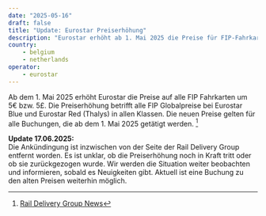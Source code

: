 ```yaml
---
date: "2025-05-16"
draft: false
title: "Update: Eurostar Preiserhöhung"
description: "Eurostar erhöht ab 1. Mai 2025 die Preise für FIP-Fahrkarten um 5 €. Unklar ist, ob die Änderung dauerhaft bleibt – aktuelle Infos im Überblick."
country:
    - belgium
    - netherlands
operator:
    - eurostar
---
```


Ab dem 1. Mai 2025 erhöht Eurostar die Preise auf alle FIP Fahrkarten um 5€ bzw. 5£. Die Preiserhöhung betrifft alle FIP Globalpreise bei Eurostar Blue und Eurostar Red (Thalys) in allen Klassen. Die neuen Preise gelten für alle Buchungen, die ab dem 1. Mai 2025 getätigt werden. [^1]

**Update 17.06.2025:** \
Die Ankündingung ist inzwischen von der Seite der Rail Delivery Group entfernt worden. Es ist unklar, ob die Preiserhöhung noch in Kraft tritt oder ob sie zurückgezogen wurde. Wir werden die Situation weiter beobachten und informieren, sobald es Neuigkeiten gibt. Aktuell ist eine Buchung zu den alten Preisen weiterhin möglich.

[^1]: [Rail Delivery Group News](https://www.raildeliverygroup.com/rst/stop-press.html#Surchares)
